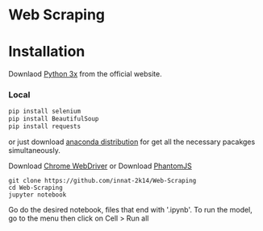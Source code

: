 # Web Scraping

# Installation

Downlaod [Python 3x](https://www.python.org/) from the official website.

### Local
``` bash
pip install selenium
pip install BeautifulSoup
pip install requests
```
or just download [anaconda distribution](https://www.anaconda.com/download/) for get all the necessary pacakges simultaneously.

Download [Chrome WebDriver](https://sites.google.com/a/chromium.org/chromedriver/downloads)
or
Download [PhantomJS](http://phantomjs.org/)


```
git clone https://github.com/innat-2k14/Web-Scraping
cd Web-Scraping
jupyter notebook
```
Go do the desired notebook, files that end with '.ipynb'. To run the model, go to the menu then click on Cell > Run all
